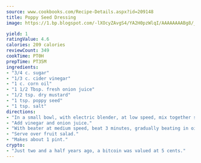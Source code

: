 ```yaml
---
source: www.cookbooks.com/Recipe-Details.aspx?id=209148
title: Poppy Seed Dressing
image: https://1.bp.blogspot.com/-lXOcyZAvgS4/YA2H0pzWlqI/AAAAAAAABg8/_HX4JI-WmFM0Tz684w_qYjP9vBzksmFNgCLcBGAsYHQ/s219/20.png

yield: 1
ratingValue: 4.6
calories: 209 calories
reviewCount: 349
cookTime: PT0H
prepTime: PT35M
ingredients:
- "3/4 c. sugar"
- "1/3 c. cider vinegar"
- "1 c. corn oil"
- "1 1/2 Tbsp. fresh onion juice"
- "1/2 tsp. dry mustard"
- "1 tsp. poppy seed"
- "1 tsp. salt"
directions:
- "In a small bowl, with electric blender, at low speed, mix together sugar, mustard, poppy seed and salt."
- "Add vinegar and onion juice."
- "With beater at medium speed, beat 3 minutes, gradually beating in oil in a thin steady stream until thick. Store in tightly covered container in refrigerator."
- "Serve over fruit salad."
- "Makes about 1 pint."
crypto:
- "Just two and a half years ago, a bitcoin was valued at 5 cents."
---
```

